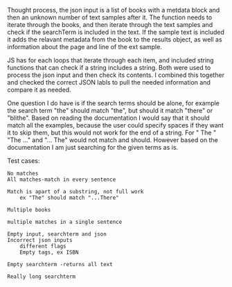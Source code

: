 Thought process, the json input is a list of books with a metdata block and then an unknown number of text samples after it. 
The function needs to iterate through the books, and then iterate through the text samples and check if the searchTerm is included in the text. If the sample text is included it adds the relavant metadata from the book to the results object, as well as information about the page and line of the ext sample. 

JS has for each loops that iterate through each item, and included string functions that can check if a string includes a string. Both were used to process the json input and then check its contents. I combined this together and checked the correct JSON labls to pull the needed information and compare it as needed. 

One question I do have is if the search terms should be alone, for example the search term "the" should match "the", but should it match "there" or "blithe". Based on reading the documentation I would say that it should match all the examples, because the user could specify spaces if they want it to skip them, but this would not work for the end of a string. For " The " "The ..." and "... The" would not match and should. However based on the documentation I am just searching for the given terms as is. 

Test cases:

    No matches
    All matches-match in every sentence 
    
    Match is apart of a substring, not full work
        ex "The" should match "...There"
    
    Multiple books
    
    multiple matches in a single sentence 
    
    Empty input, searchterm and json 
    Incorrect json inputs
        different flags 
        Empty tags, ex ISBN
        
    Empty searchterm -returns all text 
    
    Really long searchterm 





